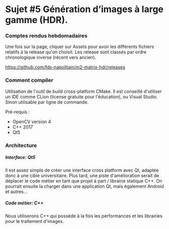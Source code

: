 # Sujet #5 Génération d’images à large gamme (HDR).

### Comptes rendus hebdomadaires

Une fois sur la page, cliquer sur Assets pour avoir les différents fichiers relatifs à la release qu'on choisit. 
Les release sont classés par ordre chronologique inverse (récent vers ancien).

https://github.com/fds-napolitain/m2-matrix-hdr/releases

### Comment compiler

Utilisation de l'outil de build cross-platform CMake.
Il est conseillé d'utiliser un IDE comme CLion (license gratuite pour l'éducation), ou Visual Studio.
Sinon utilisable par ligne de commande.

Pré-requis :
- OpenCV version 4
- C++ 2017
- Qt5

### Architecture

##### Interface: Qt5

Il est assez simple de créer une interface cross platform avec Qt, adaptée donc à une cible universitaire. Plus tard, une piste d'amélioration serait de déplacer le code métier en tant que projet
à part / librairie statique C++. On pourrait ensuite la charger dans une application Qt, mais également Android et autres...

##### Code métier: C++

Nous utiliserons C++ qui possède à la fois les performances et les librairies pour le traitement d'images.
